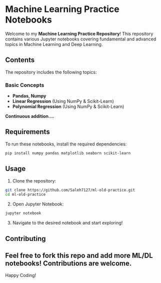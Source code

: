 # Machine Learning Practice Notebooks

Welcome to my **Machine Learning Practice Repository**!  This repository contains various Jupyter notebooks covering fundamental and advanced topics in Machine Learning and Deep Learning.

## Contents

The repository includes the following topics:

### Basic Concepts
- **Pandas, Numpy**
- **Linear Regression** (Using NumPy & Scikit-Learn)
- **Polynomial Regression** (Using NumPy & Scikit-Learn)


**Continuous addition....**

##  Requirements
To run these notebooks, install the required dependencies:
```bash
pip install numpy pandas matplotlib seaborn scikit-learn
```

## Usage
1. Clone the repository:
```bash
git clone https://github.com/Saleh7127/ml-old-practice.git
cd ml-old-practice
```
2. Open Jupyter Notebook:
```bash
jupyter notebook
```
3. Navigate to the desired notebook and start exploring!


## Contributing
Feel free to fork this repo and add more ML/DL notebooks! Contributions are welcome.
-----------------
Happy Coding!